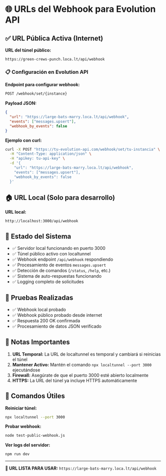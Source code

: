 # 🌐 URLs del Webhook para Evolution API

## ✅ URL Pública Activa (Internet)

**URL del túnel público:**
```
https://green-crews-punch.loca.lt/api/webhook
```

### 📋 Configuración en Evolution API

**Endpoint para configurar webhook:**
```bash
POST /webhook/set/{instance}
```

**Payload JSON:**
```json
{
  "url": "https://large-bats-marry.loca.lt/api/webhook",
  "events": ["messages.upsert"],
  "webhook_by_events": false
}
```

**Ejemplo con curl:**
```bash
curl -X POST "https://tu-evolution-api.com/webhook/set/tu-instancia" \
  -H "Content-Type: application/json" \
  -H "apikey: tu-api-key" \
  -d '{
    "url": "https://large-bats-marry.loca.lt/api/webhook",
    "events": ["messages.upsert"],
    "webhook_by_events": false
  }'
```

## 🏠 URL Local (Solo para desarrollo)

**URL local:**
```
http://localhost:3000/api/webhook
```

## 🔧 Estado del Sistema

- ✅ Servidor local funcionando en puerto 3000
- ✅ Túnel público activo con localtunnel
- ✅ Webhook endpoint `/api/webhook` respondiendo
- ✅ Procesamiento de eventos `messages.upsert`
- ✅ Detección de comandos (`/status`, `/help`, etc.)
- ✅ Sistema de auto-respuestas funcionando
- ✅ Logging completo de solicitudes

## 🧪 Pruebas Realizadas

- ✅ Webhook local probado
- ✅ Webhook público probado desde internet
- ✅ Respuesta 200 OK confirmada
- ✅ Procesamiento de datos JSON verificado

## 📝 Notas Importantes

1. **URL Temporal:** La URL de localtunnel es temporal y cambiará si reinicias el túnel
2. **Mantener Activo:** Mantén el comando `npx localtunnel --port 3000` ejecutándose
3. **Firewall:** Asegúrate de que el puerto 3000 esté abierto localmente
4. **HTTPS:** La URL del túnel ya incluye HTTPS automáticamente

## 🚀 Comandos Útiles

**Reiniciar túnel:**
```bash
npx localtunnel --port 3000
```

**Probar webhook:**
```bash
node test-public-webhook.js
```

**Ver logs del servidor:**
```bash
npm run dev
```

---

**🎯 URL LISTA PARA USAR:** `https://large-bats-marry.loca.lt/api/webhook`